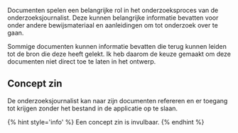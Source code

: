 
Documenten spelen een belangrijke rol in het onderzoeksproces van de onderzoeksjournalist. Deze kunnen belangrijke informatie bevatten voor onder andere bewijsmateriaal en aanleidingen om tot onderzoek over te gaan.


Sommige documenten kunnen informatie bevatten die terug kunnen leiden tot de bron die deze heeft gelekt. Ik heb daarom de keuze gemaakt om deze documenten niet direct toe te laten in het ontwerp.

## Concept zin

De onderzoeksjournalist kan naar zijn documenten refereren en er toegang tot krijgen zonder het bestand in de applicatie op te slaan.

{% hint style='info' %}
Een concept zin is invulbaar.
{% endhint %}


